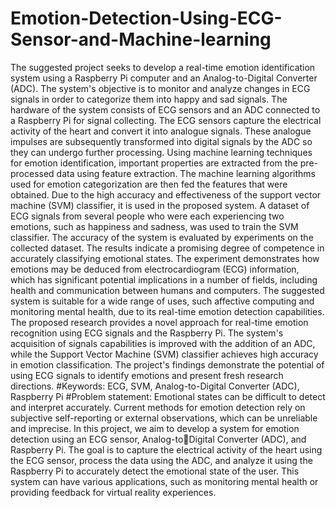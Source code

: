# Emotion-Detection-Using-ECG-Sensor-and-Machine-learning  
The suggested project seeks to develop a real-time emotion identification system 
using a Raspberry Pi computer and an Analog-to-Digital Converter (ADC). The 
system's objective is to monitor and analyze changes in ECG signals in order to 
categorize them into happy and sad signals. The hardware of the system consists of 
ECG sensors and an ADC connected to a Raspberry Pi for signal collecting. The 
ECG sensors capture the electrical activity of the heart and convert it into analogue 
signals. These analogue impulses are subsequently transformed into digital signals by 
the ADC so they can undergo further processing. Using machine learning techniques 
for emotion identification, important properties are extracted from the pre-processed 
data using feature extraction. The machine learning algorithms used for emotion 
categorization are then fed the features that were obtained. Due to the high accuracy 
and effectiveness of the support vector machine (SVM) classifier, it is used in the 
proposed system. A dataset of ECG signals from several people who were each 
experiencing two emotions, such as happiness and sadness, was used to train the 
SVM classifier. The accuracy of the system is evaluated by experiments on the 
collected dataset. The results indicate a promising degree of competence in accurately 
classifying emotional states. The experiment demonstrates how emotions may be 
deduced from electrocardiogram (ECG) information, which has significant potential 
implications in a number of fields, including health and communication between 
humans and computers. The suggested system is suitable for a wide range of uses, 
such affective computing and monitoring mental health, due to its real-time emotion 
detection capabilities. The proposed research provides a novel approach for real-time 
emotion recognition using ECG signals and the Raspberry Pi. The system's 
acquisition of signals capabilities is improved with the addition of an ADC, while the 
Support Vector Machine (SVM) classifier achieves high accuracy in emotion 
classification. The project's findings demonstrate the potential of using ECG signals 
to identify emotions and present fresh research directions.
#Keywords: ECG, SVM, Analog-to-Digital Converter (ADC), Raspberry Pi
#Problem statement:
Emotional states can be difficult to detect and interpret accurately. Current 
methods for emotion detection rely on subjective self-reporting or external 
observations, which can be unreliable and imprecise. In this project, we aim to 
develop a system for emotion detection using an ECG sensor, Analog-toDigital Converter (ADC), and Raspberry Pi. The goal is to capture the 
electrical activity of the heart using the ECG sensor, process the data using the 
ADC, and analyze it using the Raspberry Pi to accurately detect the emotional 
state of the user. This system can have various applications, such as monitoring 
mental health or providing feedback for virtual reality experiences.
